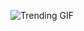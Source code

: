 
<!-- GIF_SECTION -->
![Trending GIF](https://media2.giphy.com/media/v1.Y2lkPThiYjIxNzcyd2xqMWRuZ2NqeXV4NmN0ZWY5OHpmMHI3OXRwZWt2dzIzNDFkZHU3YSZlcD12MV9naWZzX3NlYXJjaCZjdD1n/ZVik7pBtu9dNS/giphy.gif)
<!-- END_GIF_SECTION -->

